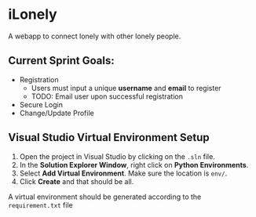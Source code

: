 # iLonely
A webapp to connect lonely with other lonely people.

## Current Sprint Goals:
 + Registration
   + Users must input a unique **username** and **email** to register
   + TODO: Email user upon successful registration
 + Secure Login
 + Change/Update Profile

## Visual Studio Virtual Environment Setup
 1. Open the project in Visual Studio by clicking on the `.sln` file.
 2. In the **Solution Explorer Window**, right click on **Python Environments**.
 3. Select **Add Virtual Environment**. Make sure the location is `env/`.
 4. Click **Create** and that should be all.

A virtual environment should be generated according to the `requirement.txt` file
